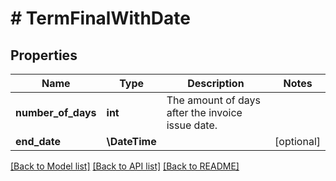 # # TermFinalWithDate

## Properties

Name | Type | Description | Notes
------------ | ------------- | ------------- | -------------
**number_of_days** | **int** | The amount of days after the invoice issue date. |
**end_date** | **\DateTime** |  | [optional]

[[Back to Model list]](../../README.md#models) [[Back to API list]](../../README.md#endpoints) [[Back to README]](../../README.md)
